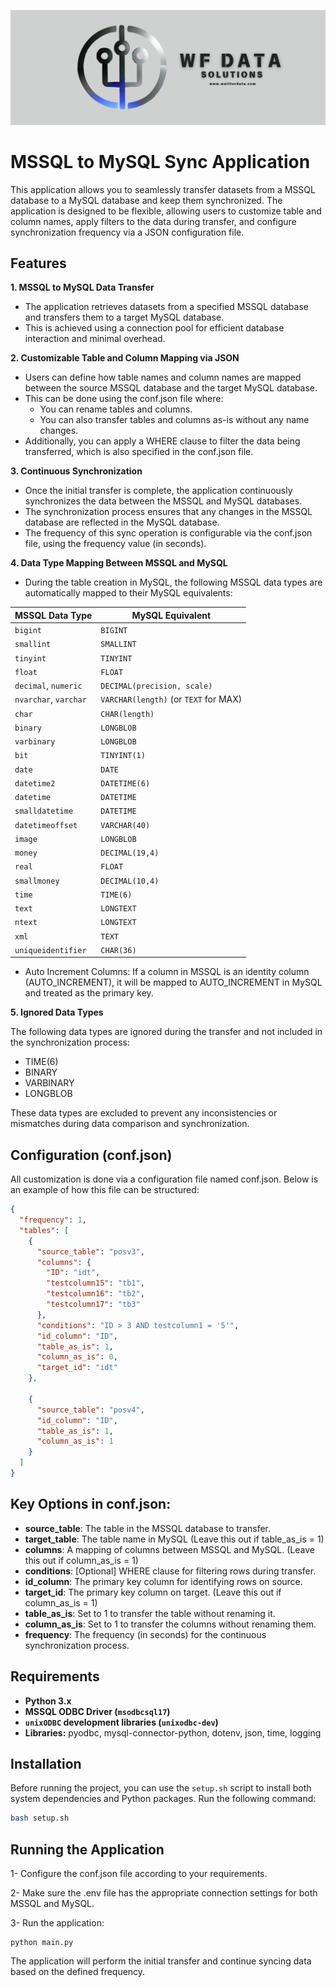 [![](./logo.png)](https://www.waitfordata.com)

# MSSQL to MySQL Sync Application
This application allows you to seamlessly transfer datasets from a MSSQL database to a MySQL database and keep them synchronized. The application is designed to be flexible, allowing users to customize table and column names, apply filters to the data during transfer, and configure synchronization frequency via a JSON configuration file.

## Features
**1. MSSQL to MySQL Data Transfer**
   -   The application retrieves datasets from a specified MSSQL database and transfers them to a target MySQL database.
   -   This is achieved using a connection pool for efficient database interaction and minimal overhead.

**2. Customizable Table and Column Mapping via JSON**
   -   Users can define how table names and column names are mapped between the source MSSQL database and the target MySQL database.
   -   This can be done using the conf.json file where:
         -   You can rename tables and columns.
         -   You can also transfer tables and columns as-is without any name changes.
   -   Additionally, you can apply a WHERE clause to filter the data being transferred, which is also specified in the conf.json file.

**3. Continuous Synchronization**
   -   Once the initial transfer is complete, the application continuously synchronizes the data between the MSSQL and MySQL databases.
   -   The synchronization process ensures that any changes in the MSSQL database are reflected in the MySQL database.
   -   The frequency of this sync operation is configurable via the conf.json file, using the frequency value (in seconds).

**4. Data Type Mapping Between MSSQL and MySQL**
   -   During the table creation in MySQL, the following MSSQL data types are automatically mapped to their MySQL equivalents:


| MSSQL Data Type    | MySQL Equivalent      |
|--------------------|-----------------------|
| `bigint`           | `BIGINT`              |
| `smallint`         | `SMALLINT`            |
| `tinyint`          | `TINYINT`             |
| `float`            | `FLOAT`               |
| `decimal`, `numeric`| `DECIMAL(precision, scale)` |
| `nvarchar`, `varchar`| `VARCHAR(length)` (or `TEXT` for MAX) |
| `char`             | `CHAR(length)`        |
| `binary`           | `LONGBLOB`            |
| `varbinary`        | `LONGBLOB`            |
| `bit`              | `TINYINT(1)`          |
| `date`             | `DATE`                |
| `datetime2`        | `DATETIME(6)`         |
| `datetime`         | `DATETIME`            |
| `smalldatetime`    | `DATETIME`            |
| `datetimeoffset`   | `VARCHAR(40)`         |
| `image`            | `LONGBLOB`            |
| `money`            | `DECIMAL(19,4)`       |
| `real`             | `FLOAT`               |
| `smallmoney`       | `DECIMAL(10,4)`       |
| `time`             | `TIME(6)`             |
| `text`             | `LONGTEXT`            |
| `ntext`            | `LONGTEXT`            |
| `xml`              | `TEXT`                |
| `uniqueidentifier` | `CHAR(36)`            |


   -   Auto Increment Columns: If a column in MSSQL is an identity column (AUTO_INCREMENT), it will be mapped to AUTO_INCREMENT in MySQL and treated as the primary key.

**5. Ignored Data Types**

The following data types are ignored during the transfer and not included in the synchronization process:
   -   TIME(6)
   -   BINARY
   -   VARBINARY
   -   LONGBLOB

These data types are excluded to prevent any inconsistencies or mismatches during data comparison and synchronization.

## Configuration (conf.json)
All customization is done via a configuration file named conf.json. Below is an example of how this file can be structured:

```json
{
  "frequency": 1,
  "tables": [
    {
      "source_table": "posv3",
      "columns": {
        "ID": "idt",
        "testcolumn15": "tb1",
        "testcolumn16": "tb2",
        "testcolumn17": "tb3"
      },
      "conditions": "ID > 3 AND testcolumn1 = '5'",
      "id_column": "ID",
      "table_as_is": 1,
      "column_as_is": 0,
      "target_id": "idt"
    },

    {
      "source_table": "posv4",
      "id_column": "ID",
      "table_as_is": 1,
      "column_as_is": 1
    }
  ]
}
```


## Key Options in conf.json:
   -   **source_table**: The table in the MSSQL database to transfer.
   -   **target_table**: The table name in MySQL (Leave this out if table_as_is = 1)
   -   **columns**: A mapping of columns between MSSQL and MySQL. (Leave this out if column_as_is = 1)
   -   **conditions**: [Optional] WHERE clause for filtering rows during transfer.
   -   **id_column**: The primary key column for identifying rows on source.
   -   **target_id**: The primary key column on target. (Leave this out if column_as_is = 1)
   -   **table_as_is**: Set to 1 to transfer the table without renaming it.
   -   **column_as_is**: Set to 1 to transfer the columns without renaming them.
   -   **frequency**: The frequency (in seconds) for the continuous synchronization process.


## Requirements
   -   **Python 3.x**
   - **MSSQL ODBC Driver (`msodbcsql17`)**
   - **`unixODBC` development libraries (`unixodbc-dev`)**
   -   **Libraries:** pyodbc, mysql-connector-python, dotenv, json, time, logging


## Installation 
Before running the project, you can use the `setup.sh` script to install both system dependencies and Python packages. Run the following command:
```bash
bash setup.sh
```

## Running the Application

1- Configure the conf.json file according to your requirements.

2- Make sure the .env file has the appropriate connection settings for both MSSQL and MySQL.

3- Run the application:

```
python main.py
```
The application will perform the initial transfer and continue syncing data based on the defined frequency.


